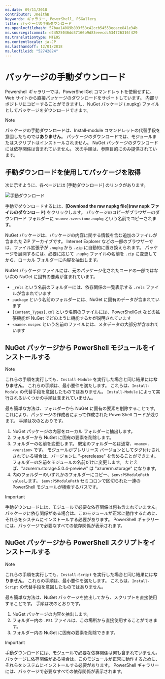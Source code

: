 ```yaml
---
ms.date: 09/11/2018
contributor: JKeithB
keywords: ギャラリー, PowerShell, PSGallery
title: パッケージの手動ダウンロード
ms.openlocfilehash: 57baa14089b803f58c42ccb54553ecace841e34b
ms.sourcegitcommit: e24525046dd37166b9d83eeecdc534726316f429
ms.translationtype: MTE95
ms.contentlocale: ja-JP
ms.lasthandoff: 12/01/2018
ms.locfileid: "52742824"
---
```

# <a name="manual-package-download"></a>パッケージの手動ダウンロード

Powershell ギャラリーでは、PowerShellGet コマンドレットを使用せずに、Web サイトから直接パッケージのダウンロードをサポートしています。 内部リポジトリにコピーすることができますし、NuGet パッケージ (.nupkg) ファイルとしてパッケージをダウンロードできます。

> [!NOTE]
> パッケージの手動ダウンロードは、Install-module コマンドレットの代替手段を意図したものでは**ありません**。
> パッケージのダウンロードでは、モジュールまたはスクリプトはインストールされません。 NuGet パッケージのダウンロードには依存関係は含まれていません。 次の手順は、参照目的にのみ提供されています。

## <a name="using-manual-download-to-acquire-a-package"></a>手動ダウンロードを使用してパッケージを取得

次に示すように、各ページには [手動ダウンロード] のリンクがあります。

![手動ダウンロード](../../Images/packagedisplaypagewithpseditions.png)

手動でダウンロードするには、**[Download the raw nupkg file]\(raw nupk ファイルのダウンロード\)** をクリックします。 パッケージのコピーがブラウザーのダウンロード フォルダーに `<name>.<version>.nupkg` という名前でコピーされます。

NuGet パッケージは、パッケージの内容に関する情報を含む追加のファイルが含まれた ZIP アーカイブです。 Internet Explorer などの一部のブラウザーでは、ファイル拡張子が `.nupkg` から `.zip` に自動的に置き換えられます。 パッケージを展開するには、必要に応じて `.nupkg` ファイルの名前を `.zip` に変更してから、ローカル フォルダーに内容を抽出します。

NuGet パッケージ ファイルには、元のパッケージ化されたコードの一部ではない次の NuGet に固有の要素が含まれています。

- `_rels` という名前のフォルダーには、依存関係の一覧表示する `.rels` ファイルが含まれています
- `package` という名前のフォルダーには、NuGet に固有のデータが含まれています
- `[Content_Types].xml` という名前のファイルには、PowerShellGet などの拡張機能が NuGet でどのように機能するかが説明されています
- `<name>.nuspec` という名前のファイルには、メタデータの大部分が含まれています

## <a name="installing-powershell-modules-from-a-nuget-package"></a>NuGet パッケージから PowerShell モジュールをインストールする

> [!NOTE]
> これらの手順を実行しても、`Install-Module` を実行した場合と同じ結果には**なりません**。 これらの手順は、最小要件を満たします。 これらは、`Install-Module` の代替手段を意図したものではありません。 `Install-Module` によって実行されるいくつかの手順は含まれていません。

最も簡単な方法は、フォルダーから NuGet に固有の要素を削除することです。 これにより、パッケージの作成者によって作成された PowerShell コードが残ります。 手順は次のとおりです。

1. NuGet パッケージの内容をローカル フォルダーに抽出します。
2. フォルダーから NuGet に固有の要素を削除します。
3. フォルダーの名前を変更します。 既定のフォルダー名は通常、`<name>.<version>` です。 モジュールがプレリリース バージョンとしてタグ付けされされている場合は、バージョンに "-prerelease" を含めることができます。 フォルダーの名前をモジュールの名前だけに変更します。 たとえば、"azurerm.storage.5.0.4-preview" は "azurerm.storage" になります。
4. 内のフォルダーのいずれかのフォルダーにコピー、`$env:PSModulePath value`します。 `$env:PSModulePath` セミコロンで区切られた一連の PowerShell モジュールが検索するパスです。

> [!IMPORTANT]
> 手動ダウンロードには、モジュールで必要な依存関係は何も含まれていません。 パッケージに依存関係がある場合は、このモジュールが正常に動作するために、それらをシステムにインストールする必要があります。 PowerShell ギャラリーには、パッケージで必要なすべての依存関係が表示されます。

## <a name="installing-powershell-scripts-from-a-nuget-package"></a>NuGet パッケージから PowerShell スクリプトをインストールする

> [!NOTE]
> これらの手順を実行しても、`Install-Script` を実行した場合と同じ結果には**なりません**。 これらの手順は、最小要件を満たします。 これらは、`Install-Script` の代替手段を意図したものではありません。

最も簡単な方法は、NuGet パッケージを抽出してから、スクリプトを直接使用することです。 手順は次のとおりです。

1. NuGet パッケージの内容を抽出します。
2. フォルダー内の `.PS1` ファイルは、この場所から直接使用することができます。
3. フォルダー内の NuGet に固有の要素を削除できます。

> [!IMPORTANT]
> 手動ダウンロードには、モジュールで必要な依存関係は何も含まれていません。 パッケージに依存関係がある場合は、このモジュールが正常に動作するために、それらをシステムにインストールする必要があります。 PowerShell ギャラリーには、パッケージで必要なすべての依存関係が表示されます。
